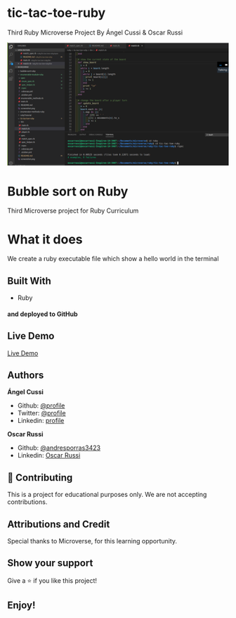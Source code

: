 # tic-tac-toe-ruby

Third Ruby Microverse Project By Ángel Cussi &amp; Oscar Russi

![screenshot](./screenshot.png)

# Bubble sort on Ruby 

Third Microverse project for Ruby Curriculum

# What it does

We create a ruby executable file which show a hello world in the terminal

## Built With

- Ruby

#### and deployed to GitHub

## Live Demo

[Live Demo](https://repl.it/@yoxter3423/bubble-sort-ruby-1)

## Authors

**Ángel Cussi**
- Github: [@profile](https://github.com/abcussi)
- Twitter: [@profile](https://twitter.com/thecussi)
- Linkedin: [profile](https://www.linkedin.com/in/angel-cussi-1b2310174/)

**Oscar Russi**
- Github: [@andresporras3423](https://github.com/andresporras3423/)
- Linkedin: [Oscar Russi](https://www.linkedin.com/in/oscar-andr%C3%A9s-russi-porras-053236167/)

## 🤝 Contributing

This is a project for educational purposes only. We are not accepting contributions.

## Attributions and Credit

Special thanks to Microverse, for this learning opportunity. 

## Show your support

Give a ⭐️ if you like this project!

## Enjoy!
